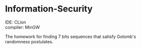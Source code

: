 # Information-Security

IDE: CLion  
compiler: MinGW

The homework for finding 7 bits sequences that satisfy Golomb's randomness postulates.
